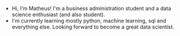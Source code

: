 - Hi, I’m Matheus! I'm a business administration student and a data science enthusiast (and also student). 
- I'm currently learning mostly python, machine learning, sql and everything else. Looking forward to become a great data scientist.
